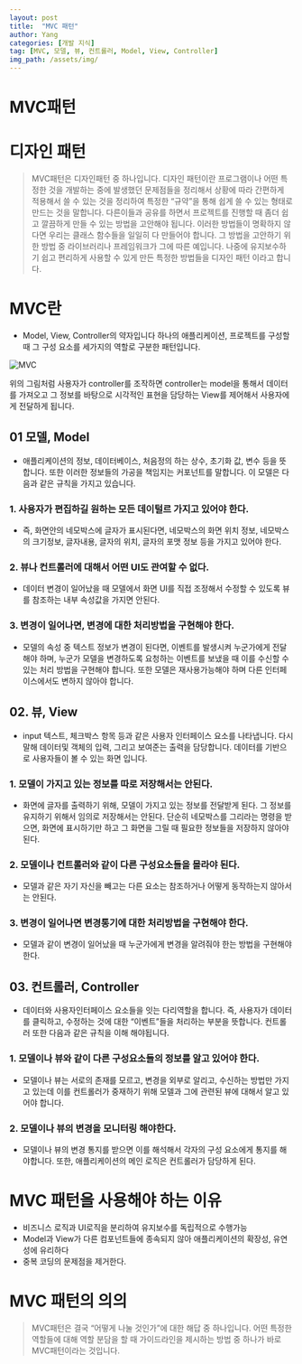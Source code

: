 ```yaml
---
layout: post
title:  "MVC 패턴"
author: Yang
categories: [개발 지식]
tag: [MVC, 모델, 뷰, 컨트롤러, Model, View, Controller]
img_path: /assets/img/
---
```


# MVC패턴

# 디자인 패턴

> MVC패턴은 디자인패턴 중 하나입니다.
디자인 패턴이란 프로그램이나 어떤 특정한 것을 개발하는 중에 발생했던 문제점들을 정리해서 상황에 따라 간편하게 적용해서 쓸 수 있는 것을 정리하여 특정한 “규약”을 통해 쉽게 쓸 수 있는 형태로 만드는 것을 말합니다.
다른이들과 공유를 하면서 프로젝트를 진행할 때 좀더 쉽고 깔끔하게 만들 수 있는 방법을 고안해야 됩니다. 이러한 방법들이 명확하지 않다면 우리는 클래스 함수들을 일일히 다 만들어야 합니다. 그 방법을 고안하기 위한 방법 중 라이브러리나 프레임워크가 그에 따른 예입니다.
나중에 유지보수하기 쉽고 편리하게 사용할 수 있게 만든 특정한 방법들을 디자인 패턴 이라고 합니다.
> 

# MVC란

- Model, View, Controller의 약자입니다 하나의 애플리케이션, 프로젝트를 구성할 때 그 구성 요소를 세가지의 역할로 구분한 패턴입니다.

![MVC](MVC.png)

위의 그림처럼 사용자가 controller를 조작하면 controller는 model을 통해서 데이터를 가져오고 그 정보를 바탕으로 시각적인 표현을 담당하는 View를 제어해서 사용자에게 전달하게 됩니다.

## 01 모델, Model

- 애플리케이션의 정보, 데이터베이스, 처음정의 하는 상수, 초기화 값, 변수 등을 뜻합니다. 또한 이러한 정보들의 가공을 책임지는 커포넌트를 말합니다. 이 모델은 다음과 같은 규칙을 가지고 있습니다.

### 1. 사용자가 편집하길 원하는 모든 데이털르 가지고 있어야 한다.

- 즉, 화면안의 네모박스에 글자가 표시된다면, 네모박스의 화면 위치 정보, 네모박스의 크기정보, 글자내용, 글자의 위치, 글자의 포맷 정보 등을 가지고 있어야 한다.

### 2. 뷰나 컨트롤러에 대해서 어떤  UI도 관여할 수 없다.

- 데이터 변경이 일어났을 때 모델에서 화면 UI를 직접 조정해서 수정할 수 있도록 뷰를 참조하는 내부 속성값을 가지면 안된다.

### 3. 변경이 일어나면, 변경에 대한 처리방법을 구현해야 한다.

- 모델의 속성 중 텍스트 정보가 변경이 된다면, 이벤트를 발생시켜 누군가에게 전달해야 하며, 누군가 모델을 변경하도록 요청하는 이벤트를 보냈을 때 이를 수신할 수 있는 처리 방법을 구현해야 합니다. 또한 모델은 재사용가능해야 하며 다른 인터페이스에서도 변하지 않아야 합니다.

## 02. 뷰, View

- input 텍스트, 체크박스 항목 등과 같은 사용자 인터페이스 요소를 나타냅니다. 다시 말해 데이터및 객체의 입력, 그리고 보여준는 출력을 담당합니다. 데이터를 기반으로 사용자들이 볼 수 있는 화면 입니다.

### 1. 모델이 가지고 있는 정보를 따로 저장해서는 안된다.

- 화면에 글자를 출력하기 위해, 모델이 가지고 있는 정보를 전달받게 된다. 그 정보를 유지하기 위해서 임의로 저장해서는 안된다. 단순히 네모박스를 그리라는 명령을 받으면, 화면에 표시하기만 하고 그 화면을 그릴 때 필요한 정보들을 저장하지 않아야된다.

### 2. 모델이나 컨트롤러와 같이 다른 구성요소들을 몰라야 된다.

- 모델과 같은 자기 자신을 빼고는 다른 요소는 참조하거나 어떻게 동작하는지 않아서는 안된다.

### 3. 변경이 일어나면 변경통기에 대한 처리방법을 구현해야 한다.

- 모델과 같이 변경이 일어났을 때 누군가에게 변경을 알려줘야 한는 방법을 구현해야 한다.

## 03. 컨트롤러, Controller

- 데이터와 사용자인터페이스 요소들을 잇는 다리역할을 합니다. 즉, 사용자가 데이터를 클릭하고, 수정하는 것에 대한 “이벤트”들을 처리하는 부분을 뜻합니다. 컨트롤러 또한 다음과 같은 규칙을 이해 해야됩니다.

### 1. 모델이나 뷰와 같이 다른 구성요소들의 정보를 알고 있어야 한다.

- 모델이나 뷰는 서로의 존재를 모르고, 변경을 외부로 알리고, 수신하는 방법만 가지고 있는데 이를 컨트롤러가 중재하기 위해 모델과 그에 관련된 뷰에 대해서 알고 있어야 합니다.

### 2. 모델이나 뷰의 변경을 모니터링 해야한다.

- 모델이나 뷰의 변경 통지를 받으면 이를 해석해서 각자의 구성 요소에게 통지를 해야합니다. 또한, 애플리케이션의 메인 로직은 컨트롤러가 담당하게 된다.

# MVC 패턴을 사용해야 하는 이유

- 비즈니스 로직과 UI로직을 분리하여 유지보수를 독립적으로 수행가능
- Model과 View가 다른 컴포넌트들에 종속되지 않아 애플리케이션의 확장성, 유연성에 유리하다
- 중복 코딩의 문제점을 제거한다.

# MVC 패턴의 의의

> MVC패턴은 결국 “어떻게 나눌 것인가”에 대한 해답 중 하나입니다. 어떤 특정한 역할들에 대해 역할 분담을 할 때 가이드라인을 제시하는 방법 중 하나가 바로 MVC패턴이라는 것입니다.
>